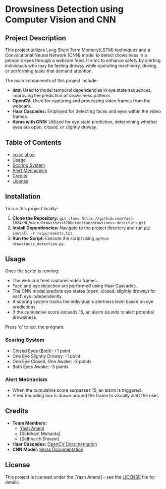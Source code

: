 # Drowsiness Detection using Computer Vision and CNN

## Project Description
This project utilizes Long Short Term Memory(LSTM) techniques and a Convolutional Neural Network (CNN) model to detect drowsiness in a person's eyes through a webcam feed. It aims to enhance safety by alerting individuals who may be feeling drowsy while operating machinery, driving, or performing tasks that demand attention.

The main components of this project include:
- **lstm** Used to model temporal dependencies in eye state sequences, improving the prediction of drowsiness patterns
- **OpenCV:** Used for capturing and processing video frames from the webcam.
- **Haar Cascades:** Employed for detecting faces and eyes within the video frames.
- **Keras with CNN:** Utilized for eye state prediction, determining whether eyes are open, closed, or slightly drowsy.

## Table of Contents
- [Installation](#installation)
- [Usage](#usage)
- [Scoring System](#scoring-system)
- [Alert Mechanism](#alert-mechanism)
- [Credits](#credits)
- [License](#license)

## Installation
To run this project locally:
1. **Clone the Repository:** `git clone https://github.com/Yash-1024/ML/main/Drowziness%20Detection/drowsiness-detection.git`
2. **Install Dependencies:** Navigate to the project directory and run `pip install -r requirements.txt`.
3. **Run the Script:** Execute the script using `python drowsiness_detection.py`.

## Usage
Once the script is running:
- The webcam feed captures video frames.
- Face and eye detection are performed using Haar Cascades.
- The CNN model predicts eye states (open, closed, slightly drowsy) for each eye independently.
- A scoring system tracks the individual's alertness level based on eye predictions.
- If the cumulative score exceeds 15, an alarm sounds to alert potential drowsiness.

Press 'q' to exit the program.

### Scoring System
- Closed Eyes (Both): +1 point
- One Eye Slightly Drowsy: -1 point
- One Eye Closed, One Awake: -2 points
- Both Eyes Awake: -3 points

### Alert Mechanism
- When the cumulative score surpasses 15, an alarm is triggered.
- A red bounding box is drawn around the frame to visually alert the user.

## Credits
- **Team Members:** 
  - [Yash Anand]([link-to-profile](https://www.linkedin.com/in/yash-anand-349a69227/))
  - [Siddhant Mohanta]
  - [Sidhharth Shivam]
- **Haar Cascades:** [OpenCV Documentation](link-to-opencv)
- **CNN Model:** [Keras Documentation](link-to-keras)

## License
This project is licensed under the [Yash Anand] - see the [LICENSE](link-to-license) file for details.
